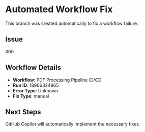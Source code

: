 # Automated Workflow Fix

This branch was created automatically to fix a workflow failure.

## Issue

#90

## Workflow Details

- **Workflow**: PDF Processing Pipeline CI/CD
- **Run ID**: 18966324965
- **Error Type**: Unknown
- **Fix Type**: manual

## Next Steps

GitHub Copilot will automatically implement the necessary fixes.
